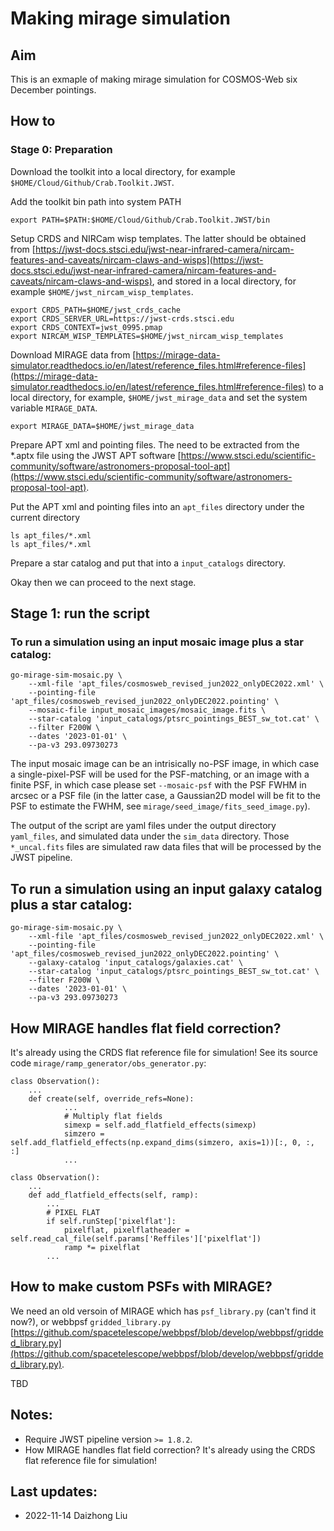 # Making mirage simulation

## Aim

This is an exmaple of making mirage simulation for COSMOS-Web six December pointings. 

## How to

### Stage 0: Preparation

Download the toolkit into a local directory, for example `$HOME/Cloud/Github/Crab.Toolkit.JWST`.

Add the toolkit bin path into system PATH

```
export PATH=$PATH:$HOME/Cloud/Github/Crab.Toolkit.JWST/bin
```

Setup CRDS and NIRCam wisp templates. The latter should be obtained from [https://jwst-docs.stsci.edu/jwst-near-infrared-camera/nircam-features-and-caveats/nircam-claws-and-wisps](https://jwst-docs.stsci.edu/jwst-near-infrared-camera/nircam-features-and-caveats/nircam-claws-and-wisps), and stored in a local directory, for example `$HOME/jwst_nircam_wisp_templates`. 

```
export CRDS_PATH=$HOME/jwst_crds_cache
export CRDS_SERVER_URL=https://jwst-crds.stsci.edu
export CRDS_CONTEXT=jwst_0995.pmap
export NIRCAM_WISP_TEMPLATES=$HOME/jwst_nircam_wisp_templates
```

Download MIRAGE data from [https://mirage-data-simulator.readthedocs.io/en/latest/reference_files.html#reference-files](https://mirage-data-simulator.readthedocs.io/en/latest/reference_files.html#reference-files) to a local directory, for example, `$HOME/jwst_mirage_data` and set the system variable `MIRAGE_DATA`. 

```
export MIRAGE_DATA=$HOME/jwst_mirage_data
```

Prepare APT xml and pointing files. The need to be extracted from the *.aptx file using the JWST APT software [https://www.stsci.edu/scientific-community/software/astronomers-proposal-tool-apt](https://www.stsci.edu/scientific-community/software/astronomers-proposal-tool-apt). 

Put the APT xml and pointing files into an `apt_files` directory under the current directory

```
ls apt_files/*.xml
ls apt_files/*.xml
```

Prepare a star catalog and put that into a `input_catalogs` directory.

Okay then we can proceed to the next stage. 

## Stage 1: run the script

### To run a simulation using an input mosaic image plus a star catalog:

```
go-mirage-sim-mosaic.py \
    --xml-file 'apt_files/cosmosweb_revised_jun2022_onlyDEC2022.xml' \
    --pointing-file 'apt_files/cosmosweb_revised_jun2022_onlyDEC2022.pointing' \
    --mosaic-file input_mosaic_images/mosaic_image.fits \
    --star-catalog 'input_catalogs/ptsrc_pointings_BEST_sw_tot.cat' \
    --filter F200W \
    --dates '2023-01-01' \
    --pa-v3 293.09730273
```

The input mosaic image can be an intrisically no-PSF image, in which case a single-pixel-PSF will be used for the PSF-matching, or an image with a finite PSF, in which case please set `--mosaic-psf` with the PSF FWHM in arcsec or a PSF file (in the latter case, a Gaussian2D model will be fit to the PSF to estimate the FWHM, see `mirage/seed_image/fits_seed_image.py`). 

The output of the script are yaml files under the output directory `yaml_files`, and simulated data under the `sim_data` directory. Those `*_uncal.fits` files are simulated raw data files that will be processed by the JWST pipeline. 


## To run a simulation using an input galaxy catalog plus a star catalog:

```
go-mirage-sim-mosaic.py \
    --xml-file 'apt_files/cosmosweb_revised_jun2022_onlyDEC2022.xml' \
    --pointing-file 'apt_files/cosmosweb_revised_jun2022_onlyDEC2022.pointing' \
    --galaxy-catalog 'input_catalogs/galaxies.cat' \
    --star-catalog 'input_catalogs/ptsrc_pointings_BEST_sw_tot.cat' \
    --filter F200W \
    --dates '2023-01-01' \
    --pa-v3 293.09730273
```


## How MIRAGE handles flat field correction? 

It's already using the CRDS flat reference file for simulation! See its source code `mirage/ramp_generator/obs_generator.py`:

```
class Observation():
    ...
    def create(self, override_refs=None):
            ...
            # Multiply flat fields
            simexp = self.add_flatfield_effects(simexp)
            simzero = self.add_flatfield_effects(np.expand_dims(simzero, axis=1))[:, 0, :, :]
            ...
```

```
class Observation():
    ...
    def add_flatfield_effects(self, ramp):
        ...
        # PIXEL FLAT
        if self.runStep['pixelflat']:
            pixelflat, pixelflatheader = self.read_cal_file(self.params['Reffiles']['pixelflat'])
            ramp *= pixelflat
        ...
```


## How to make custom PSFs with MIRAGE? 

We need an old versoin of MIRAGE which has `psf_library.py` (can't find it now?), or webbpsf `gridded_library.py` [https://github.com/spacetelescope/webbpsf/blob/develop/webbpsf/gridded_library.py](https://github.com/spacetelescope/webbpsf/blob/develop/webbpsf/gridded_library.py). 

TBD



## Notes: 

- Require JWST pipeline version `>= 1.8.2`.
- How MIRAGE handles flat field correction? It's already using the CRDS flat reference file for simulation!



## Last updates: 

- 2022-11-14 Daizhong Liu








